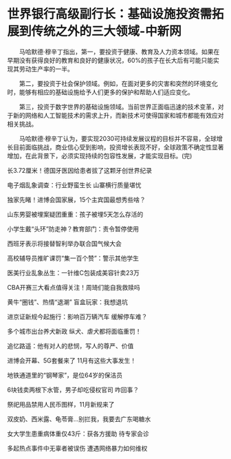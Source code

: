 # 世界银行高级副行长：基础设施投资需拓展到传统之外的三大领域-中新网

　　马哈默德·穆辛丁指出，第一，要投资于健康、教育及人力资本领域。如果在早期没有获得良好的教育和良好的健康状况，60%的孩子在长大后有可能只能实现其劳动生产率的一半。

　　第二，要投资于社会保护领域。例如，在面对更多的灾害和突然的环境变化时，能够有相应的基础设施给予人们更多的保护和帮助人们适应变化。

　　第三，投资于数字世界的基础设施领域。当前世界正面临迅速的技术变革，对于新的网络和人工智能技术的需求上升，而新技术可使得国家和城市都能有效应对相关挑战。

　　马哈默德·穆辛丁认为，要实现2030可持续发展议程的目标并不容易，全球增长目前面临挑战，商业信心受到影响，投资增长表现不好，全球政策不确定性显著增加，在此背景下，必须实现持续的包容性发展，才能实现目标。(完)

长3.72厘米！德国牙医因给患者拔了这颗牙创世界纪录

电子烟乱象调查：行业野蛮生长 山寨横行质量堪忧

独家先睹！进博会国家展，15个主宾国最想秀些啥？  

山东男婴被埋案疑团重重：孩子被埋5天怎么存活的

小学生戴“头环”防走神？教育部门：责令暂停使用

西班牙表示将接替智利举办联合国气候大会

高校辅导员推旷课罚“集一百个赞”：警示其他学生

医美行业乱象丛生：一针维C包装成美容针卖23万

CBA开赛三大看点值得关注！周琦们能自我救赎吗

黄牛“圈钱”、热情“退潮” 盲盒玩家：我想退坑

进京证新规今起施行：影响百万辆汽车 缓解停车难？

多个城市出台养犬新政 纵犬、虐犬都将面临重罚！

追忆路遥：他有对人的悲悯，写人的尊严、价值

进博会开幕、5G套餐来了 11月有这些大事发生！

地铁通道里的“钢琴家”，是位64岁的保洁员

6块钱卖两根下水管，男子却吃侵权官司 咋回事？

祭祀用品禁用人民币图样，11月新规来了

双皮奶、西米露、龟苓膏…别拦我，我要去广东喝糖水

女大学生患重病体重仅43斤：获各方援助 待专家会诊

多起热点事件中无辜者被误伤 遭遇网络暴力如何维权
